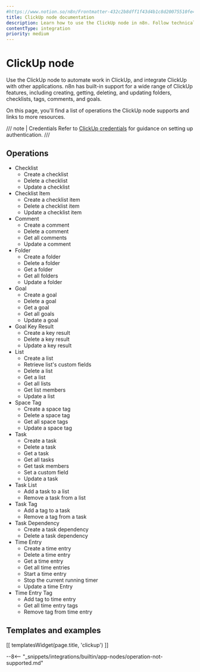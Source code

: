 ```yaml
---
#https://www.notion.so/n8n/Frontmatter-432c2b8dff1f43d4b1c8d20075510fe4
title: ClickUp node documentation
description: Learn how to use the ClickUp node in n8n. Follow technical documentation to integrate ClickUp node into your workflows.
contentType: integration
priority: medium
---
```


# ClickUp node

Use the ClickUp node to automate work in ClickUp, and integrate ClickUp with other applications. n8n has built-in support for a wide range of ClickUp features, including creating, getting, deleting, and updating folders, checklists, tags, comments, and goals.

On this page, you'll find a list of operations the ClickUp node supports and links to more resources.

/// note | Credentials
Refer to [ClickUp credentials](/integrations/builtin/credentials/clickup/) for guidance on setting up authentication. 
///

## Operations

* Checklist
    * Create a checklist
    * Delete a checklist
    * Update a checklist
* Checklist Item
    * Create a checklist item
    * Delete a checklist item
    * Update a checklist item
* Comment
    * Create a comment
    * Delete a comment
    * Get all comments
    * Update a comment
* Folder
    * Create a folder
    * Delete a folder
    * Get a folder
    * Get all folders
    * Update a folder
* Goal
    * Create a goal
    * Delete a goal
    * Get a goal
    * Get all goals
    * Update a goal
* Goal Key Result
    * Create a key result
    * Delete a key result
    * Update a key result
* List
    * Create a list
    * Retrieve list's custom fields
    * Delete a list
    * Get a list
    * Get all lists
    * Get list members
    * Update a list
* Space Tag
    * Create a space tag
    * Delete a space tag
    * Get all space tags
    * Update a space tag
* Task
    * Create a task
    * Delete a task
    * Get a task
    * Get all tasks
    * Get task members
    * Set a custom field
    * Update a task
* Task List
    * Add a task to a list
    * Remove a task from a list
* Task Tag
    * Add a tag to a task
    * Remove a tag from a task
* Task Dependency
    * Create a task dependency
    * Delete a task dependency
* Time Entry
    * Create a time entry
    * Delete a time entry
    * Get a time entry
    * Get all time entries
    * Start a time entry
    * Stop the current running timer
    * Update a time Entry
* Time Entry Tag
    * Add tag to time entry
    * Get all time entry tags
    * Remove tag from time entry

## Templates and examples

<!-- see https://www.notion.so/n8n/Pull-in-templates-for-the-integrations-pages-37c716837b804d30a33b47475f6e3780 -->
[[ templatesWidget(page.title, 'clickup') ]]

--8<-- "_snippets/integrations/builtin/app-nodes/operation-not-supported.md"

